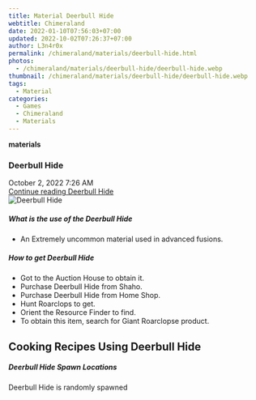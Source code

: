 ```yaml
---
title: Material Deerbull Hide
webtitle: Chimeraland
date: 2022-01-10T07:56:03+07:00
updated: 2022-10-02T07:26:37+07:00
author: L3n4r0x
permalink: /chimeraland/materials/deerbull-hide.html
photos:
  - /chimeraland/materials/deerbull-hide/deerbull-hide.webp
thumbnail: /chimeraland/materials/deerbull-hide/deerbull-hide.webp
tags:
  - Material
categories:
  - Games
  - Chimeraland
  - Materials
---
```


<section id="bootstrap-wrapper">
  <link
    rel="stylesheet"
    href="https://cdn.statically.io/gh/dimaslanjaka/Web-Manajemen/40ac3225/css/bootstrap-4.5-wrapper.css"
  />
  <div
    class="row g-0 border rounded overflow-hidden flex-md-row mb-4 shadow-sm position-relative"
  >
    <div class="col p-4 d-flex flex-column position-static">
      <strong class="d-inline-block mb-2 text-success">materials</strong>
      <h3 class="mb-0">Deerbull Hide</h3>
      <div class="mb-1 text-muted">October 2, 2022 7:26 AM</div>
      <a
        href="/chimeraland/materials/deerbull-hide.html"
        class="stretched-link d-none"
        >Continue reading Deerbull Hide</a
      >
    </div>
    <div class="col-auto d-none d-lg-block">
      <img
        src="/chimeraland/materials/deerbull-hide/deerbull-hide.webp"
        alt="Deerbull Hide"
      />
    </div>
  </div>
  <div class="row">
    <div class="col-lg-6 col-12 mb-2">
      <div class="card">
        <div class="card-body">
          <h5 class="card-title">What is the use of the Deerbull Hide</h5>
          <div class="card-text">
            <ul>
              <li>An Extremely uncommon material used in advanced fusions.</li>
            </ul>
          </div>
        </div>
      </div>
    </div>
    <div class="col-lg-6 col-12 mb-2">
      <div class="card">
        <div class="card-body">
          <h5 class="card-title">How to get Deerbull Hide</h5>
          <div class="card-text">
            <ul>
              <li>Got to the Auction House to obtain it.</li>
              <li>Purchase Deerbull Hide from Shaho.</li>
              <li>Purchase Deerbull Hide from Home Shop.</li>
              <li>Hunt Roarclops to get.</li>
              <li>Orient the Resource Finder to find.</li>
              <li>To obtain this item, search for Giant Roarclopse product.</li>
            </ul>
          </div>
        </div>
      </div>
    </div>
    <div class="col-12 mb-2">
      <h2 id="cookable">Cooking Recipes Using Deerbull Hide</h2>
    </div>
    <div class="col-12 mb-2">
      <h5>Deerbull Hide Spawn Locations</h5>
      <p>Deerbull Hide is randomly spawned</p>
    </div>
  </div>
</section>